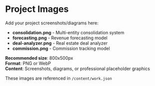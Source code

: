 # Project Images

Add your project screenshots/diagrams here:

- **consolidation.png** - Multi-entity consolidation system
- **forecasting.png** - Revenue forecasting model
- **deal-analyzer.png** - Real estate deal analyzer
- **commission.png** - Commission tracking model

**Recommended size**: 800x500px  
**Format**: PNG or WebP  
**Content**: Screenshots, diagrams, or professional placeholder graphics

These images are referenced in `/content/work.json`
